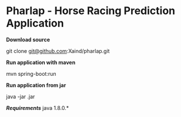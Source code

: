 # Pharlap - Horse Racing Prediction Application

**Download source**

git clone git@github.com:Xaind/pharlap.git

**Run application with maven**

mvn spring-boot:run

**Run application from jar**

java -jar <jar-file-name>.jar

***Requirements***
java 1.8.0.*








